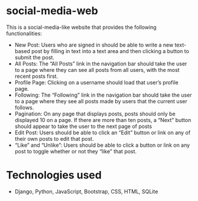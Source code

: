 # social-media-web
This is a social-media-like website that provides the following functionalities:

- New Post: Users who are signed in should be able to write a new text-based post by filling in text into a text area and then clicking a button to submit the post.
- All Posts: The “All Posts” link in the navigation bar should take the user to a page where they can see all posts from all users, with the most recent posts first.
- Profile Page: Clicking on a username should load that user’s profile page. 
- Following: The “Following” link in the navigation bar should take the user to a page where they see all posts made by users that the current user follows.
- Pagination: On any page that displays posts, posts should only be displayed 10 on a page. If there are more than ten posts, a “Next” button should appear to take the user to the next page of posts 
- Edit Post: Users should be able to click an “Edit” button or link on any of their own posts to edit that post.
- “Like” and “Unlike”: Users should be able to click a button or link on any post to toggle whether or not they “like” that post.

# Technologies used
- Django, Python, JavaScript, Bootstrap, CSS, HTML, SQLite

